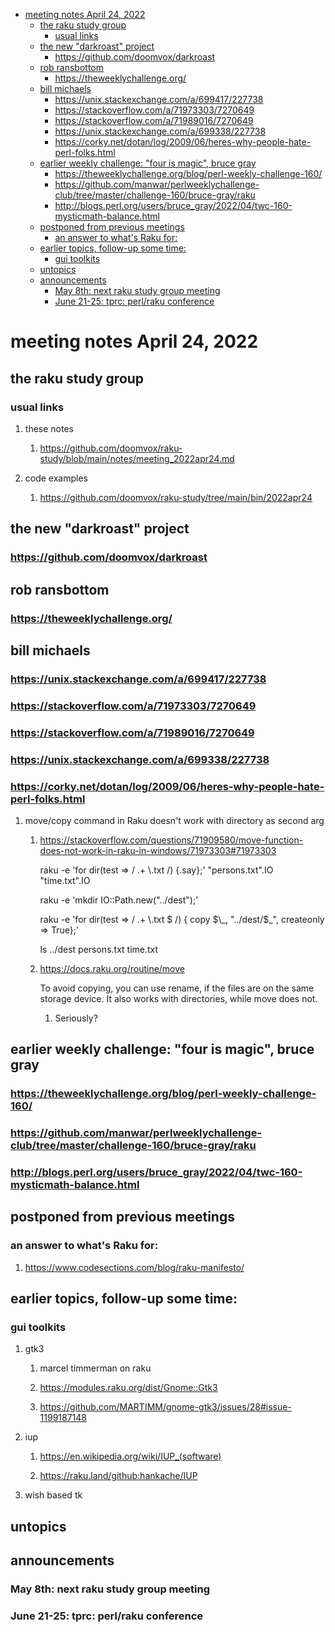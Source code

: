 - [meeting notes April 24, 2022](#org6c2ebff)
  - [the raku study group](#org78475ef)
    - [usual links](#orgec5ec9e)
  - [the new "darkroast" project](#orgb023cc5)
    - [<https://github.com/doomvox/darkroast>](#orga2f7a8e)
  - [rob ransbottom](#org50ff9fa)
    - [<https://theweeklychallenge.org/>](#org86da574)
  - [bill michaels](#orgdb041d8)
    - [<https://unix.stackexchange.com/a/699417/227738>](#org8788fac)
    - [<https://stackoverflow.com/a/71973303/7270649>](#orgaf46be1)
    - [<https://stackoverflow.com/a/71989016/7270649>](#org8dadf10)
    - [<https://unix.stackexchange.com/a/699338/227738>](#org73698c9)
    - [<https://corky.net/dotan/log/2009/06/heres-why-people-hate-perl-folks.html>](#org4cc1981)
  - [earlier weekly challenge: "four is magic", bruce gray](#orga144a71)
    - [<https://theweeklychallenge.org/blog/perl-weekly-challenge-160/>](#org6aeff0a)
    - [<https://github.com/manwar/perlweeklychallenge-club/tree/master/challenge-160/bruce-gray/raku>](#org936fc50)
    - [<http://blogs.perl.org/users/bruce_gray/2022/04/twc-160-mysticmath-balance.html>](#orgbb6d94d)
  - [postponed from previous meetings](#orgfe2f368)
    - [an answer to what's Raku for:](#org8282287)
  - [earlier topics, follow-up some time:](#orgd09fa18)
    - [gui toolkits](#orgc75f422)
  - [untopics](#org41c80c0)
  - [announcements](#org00d6841)
    - [May 8th: next raku study group meeting](#orgd337af8)
    - [June 21-25: tprc: perl/raku conference](#org81d9d41)


<a id="org6c2ebff"></a>

# meeting notes April 24, 2022


<a id="org78475ef"></a>

## the raku study group


<a id="orgec5ec9e"></a>

### usual links

1.  these notes

    1.  <https://github.com/doomvox/raku-study/blob/main/notes/meeting_2022apr24.md>

2.  code examples

    1.  <https://github.com/doomvox/raku-study/tree/main/bin/2022apr24>


<a id="orgb023cc5"></a>

## the new "darkroast" project


<a id="orga2f7a8e"></a>

### <https://github.com/doomvox/darkroast>


<a id="org50ff9fa"></a>

## rob ransbottom


<a id="org86da574"></a>

### <https://theweeklychallenge.org/>


<a id="orgdb041d8"></a>

## bill michaels


<a id="org8788fac"></a>

### <https://unix.stackexchange.com/a/699417/227738>


<a id="orgaf46be1"></a>

### <https://stackoverflow.com/a/71973303/7270649>


<a id="org8dadf10"></a>

### <https://stackoverflow.com/a/71989016/7270649>


<a id="org73698c9"></a>

### <https://unix.stackexchange.com/a/699338/227738>


<a id="org4cc1981"></a>

### <https://corky.net/dotan/log/2009/06/heres-why-people-hate-perl-folks.html>

1.  move/copy command in Raku doesn't work with directory as second arg

    1.  <https://stackoverflow.com/questions/71909580/move-function-does-not-work-in-raku-in-windows/71973303#71973303>
    
        raku -e 'for dir(test => / .+ \\.txt /) {.say};' "persons.txt".IO "time.txt".IO
        
        raku -e 'mkdir IO::Path.new("../dest");'
        
        raku -e 'for dir(test => / .+ \\.txt $ /) { copy $\_, "../dest/$\_", createonly => True};'
        
        ls ../dest persons.txt time.txt
    
    2.  <https://docs.raku.org/routine/move>
    
        To avoid copying, you can use rename, if the files are on the same storage device. It also works with directories, while move does not.
        
        1.  Seriously?


<a id="orga144a71"></a>

## earlier weekly challenge: "four is magic", bruce gray


<a id="org6aeff0a"></a>

### <https://theweeklychallenge.org/blog/perl-weekly-challenge-160/>


<a id="org936fc50"></a>

### <https://github.com/manwar/perlweeklychallenge-club/tree/master/challenge-160/bruce-gray/raku>


<a id="orgbb6d94d"></a>

### <http://blogs.perl.org/users/bruce_gray/2022/04/twc-160-mysticmath-balance.html>


<a id="orgfe2f368"></a>

## postponed from previous meetings


<a id="org8282287"></a>

### an answer to what's Raku for:

1.  <https://www.codesections.com/blog/raku-manifesto/>


<a id="orgd09fa18"></a>

## earlier topics, follow-up some time:


<a id="orgc75f422"></a>

### gui toolkits

1.  gtk3

    1.  marcel timmerman on raku
    
    2.  <https://modules.raku.org/dist/Gnome::Gtk3>
    
    3.  <https://github.com/MARTIMM/gnome-gtk3/issues/28#issue-1199187148>

2.  iup

    1.  <https://en.wikipedia.org/wiki/IUP_(software)>
    
    2.  <https://raku.land/github:hankache/IUP>

3.  wish based tk


<a id="org41c80c0"></a>

## untopics


<a id="org00d6841"></a>

## announcements


<a id="orgd337af8"></a>

### May 8th: next raku study group meeting


<a id="org81d9d41"></a>

### June 21-25: tprc: perl/raku conference
